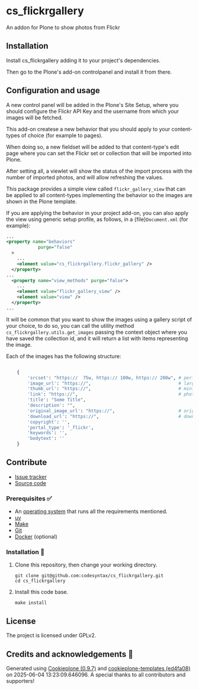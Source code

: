 # cs_flickrgallery

An addon for Plone to show photos from Flickr

## Installation

Install cs_flickrgallery adding it to your project's dependencies.

Then go to the Plone's add-on controlpanel and install it from there.

## Configuration and usage

A new control panel will be added in the Plone's Site Setup, where you should configure the Flickr API Key and the username
from which your images will be fetched.

This add-on createse a new behavior that you should apply to your content-types of choice (for example to pages).

When doing so, a new fieldset will be added to that content-type's edit page where you can set the Flickr set or collection that will be imported into Plone.

After setting all, a viewlet will show the status of the import process with the number of imported photos, and will allow refreshing the values.

This package provides a simple view called `flickr_gallery_view` that can be applied to all content-types implementing the behavior so the images are shown in the Plone template.

If you are applying the behavior in your project add-on, you can also apply the view using generic setup profile, as follows, in a {file}`Document.xml` (for example):

```xml
...
<property name="behaviors"
            purge="false"
  >
    ...
    <element value="cs_flickrgallery.flickr_gallery" />
  </property>
...
  <property name="view_methods" purge="false">
    ...
    <element value="flickr_gallery_view" />
    <element value="view" />
  </property>
...
```

It will be common that you want to show the images using a gallery script of your choice, to do so, you can call the utility method `cs_flickrgallery.utils.get_images` passing the context object where you have saved the collection id, and it will return a list with items representing the image.

Each of the images has the following structure:

```python

    {
        'srcset': "https://  75w, https:// 100w, https:// 200w", # perfect to render a img tag with srcset
        'image_url': "https://",                                 # large photo url
        'thumb_url': "https://",                                 # mini photo url
        'link': "https://",                                      # photo's url in flickr
        'title': "Some Title",
        'description': "",
        'original_image_url': "https://",                        # original photo url
        'download_url': "https://",                              # download url
        'copyright': '',
        'portal_type': '_flickr',
        'keywords': '',
        'bodytext': ''
    }

```

## Contribute

- [Issue tracker](https://github.com/codesyntax/cs_flickrgallery/issues)
- [Source code](https://github.com/codesyntax/cs_flickrgallery/)

### Prerequisites ✅

- An [operating system](https://6.docs.plone.org/install/create-project-cookieplone.html#prerequisites-for-installation) that runs all the requirements mentioned.
- [uv](https://6.docs.plone.org/install/create-project-cookieplone.html#uv)
- [Make](https://6.docs.plone.org/install/create-project-cookieplone.html#make)
- [Git](https://6.docs.plone.org/install/create-project-cookieplone.html#git)
- [Docker](https://docs.docker.com/get-started/get-docker/) (optional)

### Installation 🔧

1.  Clone this repository, then change your working directory.

    ```shell
    git clone git@github.com:codesyntax/cs_flickrgallery.git
    cd cs_flickrgallery
    ```

2.  Install this code base.

    ```shell
    make install
    ```

## License

The project is licensed under GPLv2.

## Credits and acknowledgements 🙏

Generated using [Cookieplone (0.9.7)](https://github.com/plone/cookieplone) and [cookieplone-templates (ed4fa08)](https://github.com/plone/cookieplone-templates/commit/ed4fa08f29fbca564b8871163f66a67ed5f4acf4) on 2025-06-04 13:23:09.646096. A special thanks to all contributors and supporters!
